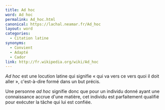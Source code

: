 ```yaml
---
title: Ad hoc
word: Ad hoc
permalink: Ad_hoc.html
canonical: https://lachal.neamar.fr/Ad_hoc
layout: word
categories:
  - Citation latine
synonyms:
  - Convient
  - Adapté
  - Cador
link: http://fr.wikipedia.org/wiki/Ad_hoc
---
```


*Ad hoc* est une locution latine qui signifie « qui va vers ce vers quoi il doit aller », c'est-à-dire formé dans un but précis.

Une personne *ad hoc* signifie donc que pour un individu donné ayant une connaissance accrue d'une matière, cet individu est parfaitement qualifié pour exécuter la tâche qui lui est confiée.

